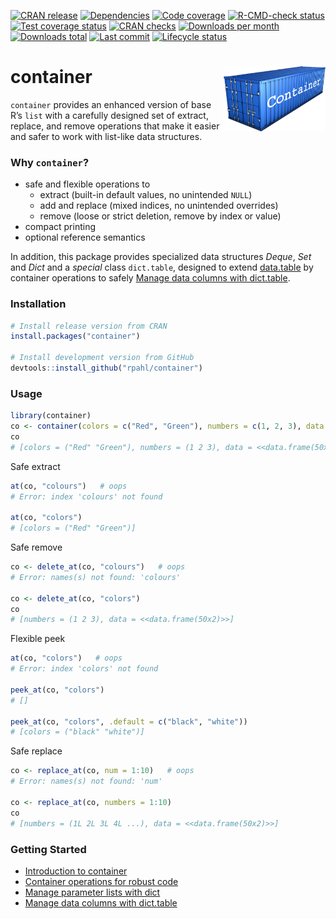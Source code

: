 
<!-- README.md is generated from README.Rmd. Please edit that file -->

<!-- badges: start -->

[![CRAN
release](https://www.r-pkg.org/badges/version/container)](https://cran.r-project.org/package=container)
[![Dependencies](https://tinyverse.netlify.app/badge/container)](https://CRAN.R-project.org/package=container)
[![Code
coverage](https://codecov.io/gh/rpahl/container/branch/master/graph/badge.svg)](https://app.codecov.io/gh/rpahl/container)
[![R-CMD-check
status](https://github.com/rpahl/container/workflows/R-CMD-check/badge.svg)](https://github.com/rpahl/container/actions)
[![Test coverage
status](https://github.com/rpahl/container/workflows/test-coverage/badge.svg)](https://github.com/rpahl/container/actions)
[![CRAN
checks](https://badges.cranchecks.info/summary/container.svg)](https://cran.r-project.org/web/checks/check_results_container.html)
[![Downloads per
month](https://cranlogs.r-pkg.org/badges/last-month/container)](https://cran.r-project.org/package=container)
[![Downloads
total](https://cranlogs.r-pkg.org/badges/grand-total/container)](https://cran.r-project.org/package=container)
[![Last
commit](https://img.shields.io/github/last-commit/rpahl/container.svg)](https://github.com/rpahl/container/commits/master)
[![Lifecycle
status](https://img.shields.io/badge/lifecycle-stable-brightgreen.svg)](https://lifecycle.r-lib.org/articles/stages.html#stable)

<!-- badges: end -->

# container <img src="man/figures/logo.png" alt="logo" align="right" width="163" height="104"/>

`container` provides an enhanced version of base R’s `list` with a
carefully designed set of extract, replace, and remove operations that
make it easier and safer to work with list-like data structures.

### Why `container`?

- safe and flexible operations to
  - extract (built-in default values, no unintended `NULL`)
  - add and replace (mixed indices, no unintended overrides)
  - remove (loose or strict deletion, remove by index or value)
- compact printing
- optional reference semantics

In addition, this package provides specialized data structures *Deque*,
*Set* and *Dict* and a *special* class `dict.table`, designed to extend
[data.table](https://CRAN.R-project.org/package=data.table) by container
operations to safely [Manage data columns with
dict.table](https://rpahl.github.io/container/articles/manage-data-columns.html).

### Installation

``` r
# Install release version from CRAN
install.packages("container")

# Install development version from GitHub
devtools::install_github("rpahl/container")
```

### Usage

``` r
library(container)
co <- container(colors = c("Red", "Green"), numbers = c(1, 2, 3), data = cars)
co
# [colors = ("Red" "Green"), numbers = (1 2 3), data = <<data.frame(50x2)>>]
```

Safe extract

``` r
at(co, "colours")   # oops
# Error: index 'colours' not found

at(co, "colors")
# [colors = ("Red" "Green")]
```

Safe remove

``` r
co <- delete_at(co, "colours")   # oops
# Error: names(s) not found: 'colours'

co <- delete_at(co, "colors")
co
# [numbers = (1 2 3), data = <<data.frame(50x2)>>]
```

Flexible peek

``` r
at(co, "colors")   # oops
# Error: index 'colors' not found

peek_at(co, "colors")
# []

peek_at(co, "colors", .default = c("black", "white"))
# [colors = ("black" "white")]
```

Safe replace

``` r
co <- replace_at(co, num = 1:10)   # oops
# Error: names(s) not found: 'num'

co <- replace_at(co, numbers = 1:10)
co
# [numbers = (1L 2L 3L 4L ...), data = <<data.frame(50x2)>>]
```

### Getting Started

- [Introduction to
  container](https://rpahl.github.io/container/articles/container.html)
- [Container operations for robust
  code](https://rpahl.github.io/container/articles/code-development.html)
- [Manage parameter lists with
  dict](https://rpahl.github.io/container/articles/parameter-list.html)
- [Manage data columns with
  dict.table](https://rpahl.github.io/container/articles/manage-data-columns.html)
